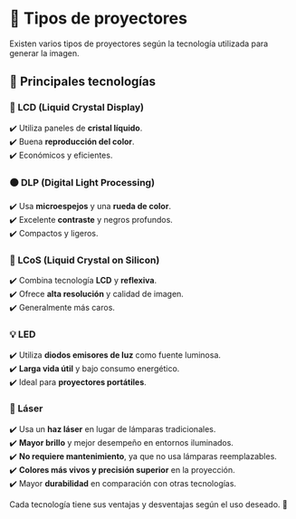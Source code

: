 # 🎥 Tipos de proyectores  

Existen varios tipos de proyectores según la tecnología utilizada para generar la imagen.  

## 📌 Principales tecnologías  

### 🔷 LCD (Liquid Crystal Display)  
✔️ Utiliza paneles de **cristal líquido**.  
✔️ Buena **reproducción del color**.  
✔️ Económicos y eficientes.  

### ⚫ DLP (Digital Light Processing)  
✔️ Usa **microespejos** y una **rueda de color**.  
✔️ Excelente **contraste** y negros profundos.  
✔️ Compactos y ligeros.  

### 🔳 LCoS (Liquid Crystal on Silicon)  
✔️ Combina tecnología **LCD** y **reflexiva**.  
✔️ Ofrece **alta resolución** y calidad de imagen.  
✔️ Generalmente más caros.  

### 💡 LED  
✔️ Utiliza **diodos emisores de luz** como fuente luminosa.  
✔️ **Larga vida útil** y bajo consumo energético.  
✔️ Ideal para **proyectores portátiles**.  

### 🔴 Láser  
✔️ Usa un **haz láser** en lugar de lámparas tradicionales.  
✔️ **Mayor brillo** y mejor desempeño en entornos iluminados.  
✔️ **No requiere mantenimiento**, ya que no usa lámparas reemplazables.  
✔️ **Colores más vivos y precisión superior** en la proyección.  
✔️ Mayor **durabilidad** en comparación con otras tecnologías.  

Cada tecnología tiene sus ventajas y desventajas según el uso deseado. 🔎  

